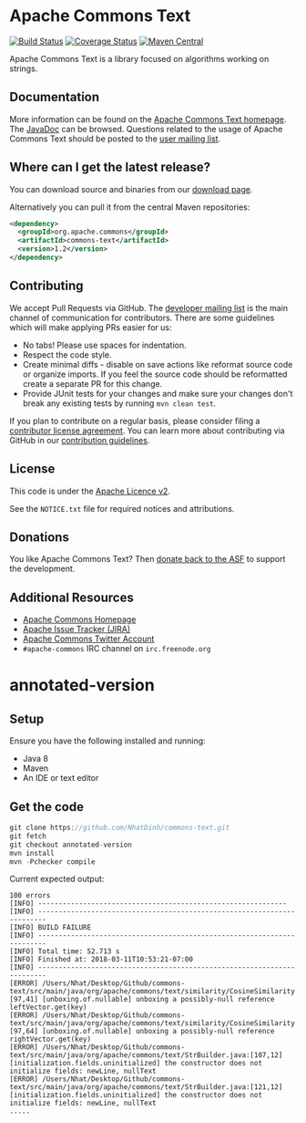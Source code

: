 <!---
 Licensed to the Apache Software Foundation (ASF) under one or more
 contributor license agreements.  See the NOTICE file distributed with
 this work for additional information regarding copyright ownership.
 The ASF licenses this file to You under the Apache License, Version 2.0
 (the "License"); you may not use this file except in compliance with
 the License.  You may obtain a copy of the License at

      http://www.apache.org/licenses/LICENSE-2.0

 Unless required by applicable law or agreed to in writing, software
 distributed under the License is distributed on an "AS IS" BASIS,
 WITHOUT WARRANTIES OR CONDITIONS OF ANY KIND, either express or implied.
 See the License for the specific language governing permissions and
 limitations under the License.
-->
<!---
 +======================================================================+
 |****                                                              ****|
 |****      THIS FILE IS GENERATED BY THE COMMONS BUILD PLUGIN      ****|
 |****                    DO NOT EDIT DIRECTLY                      ****|
 |****                                                              ****|
 +======================================================================+
 | TEMPLATE FILE: readme-md-template.md                                 |
 | commons-build-plugin/trunk/src/main/resources/commons-xdoc-templates |
 +======================================================================+
 |                                                                      |
 | 1) Re-generate using: mvn commons:readme-md                          |
 |                                                                      |
 | 2) Set the following properties in the component's pom:              |
 |    - commons.componentid (required, alphabetic, lower case)          |
 |    - commons.release.version (required)                              |
 |                                                                      |
 | 3) Example Properties                                                |
 |                                                                      |
 |  <properties>                                                        |
 |    <commons.componentid>math</commons.componentid>                   |
 |    <commons.release.version>1.2</commons.release.version>            |
 |  </properties>                                                       |
 |                                                                      |
 +======================================================================+
--->
Apache Commons Text
===================

[![Build Status](https://travis-ci.org/apache/commons-text.svg?branch=master)](https://travis-ci.org/apache/commons-text)
[![Coverage Status](https://coveralls.io/repos/apache/commons-text/badge.svg?branch=master)](https://coveralls.io/r/apache/commons-text)
[![Maven Central](https://maven-badges.herokuapp.com/maven-central/org.apache.commons/commons-text/badge.svg)](https://maven-badges.herokuapp.com/maven-central/org.apache.commons/commons-text/)

Apache Commons Text is a library focused on algorithms working on strings.

Documentation
-------------

More information can be found on the [Apache Commons Text homepage](https://commons.apache.org/proper/commons-text).
The [JavaDoc](https://commons.apache.org/proper/commons-text/javadocs/api-release) can be browsed.
Questions related to the usage of Apache Commons Text should be posted to the [user mailing list][ml].

Where can I get the latest release?
-----------------------------------
You can download source and binaries from our [download page](https://commons.apache.org/proper/commons-text/download_text.cgi).

Alternatively you can pull it from the central Maven repositories:

```xml
<dependency>
  <groupId>org.apache.commons</groupId>
  <artifactId>commons-text</artifactId>
  <version>1.2</version>
</dependency>
```

Contributing
------------

We accept Pull Requests via GitHub. The [developer mailing list][ml] is the main channel of communication for contributors.
There are some guidelines which will make applying PRs easier for us:
+ No tabs! Please use spaces for indentation.
+ Respect the code style.
+ Create minimal diffs - disable on save actions like reformat source code or organize imports. If you feel the source code should be reformatted create a separate PR for this change.
+ Provide JUnit tests for your changes and make sure your changes don't break any existing tests by running ```mvn clean test```.

If you plan to contribute on a regular basis, please consider filing a [contributor license agreement](https://www.apache.org/licenses/#clas).
You can learn more about contributing via GitHub in our [contribution guidelines](CONTRIBUTING.md).

License
-------
This code is under the [Apache Licence v2](https://www.apache.org/licenses/LICENSE-2.0).

See the `NOTICE.txt` file for required notices and attributions.

Donations
---------
You like Apache Commons Text? Then [donate back to the ASF](https://www.apache.org/foundation/contributing.html) to support the development.

Additional Resources
--------------------

+ [Apache Commons Homepage](https://commons.apache.org/)
+ [Apache Issue Tracker (JIRA)](https://issues.apache.org/jira/browse/TEXT)
+ [Apache Commons Twitter Account](https://twitter.com/ApacheCommons)
+ `#apache-commons` IRC channel on `irc.freenode.org`

[ml]:https://commons.apache.org/mail-lists.html

annotated-version
=================

Setup
-----
Ensure you have the following installed and running:
+ Java 8
+ Maven
+ An IDE or text editor

Get the code
------------
```java
git clone https://github.com/NhatDinh/commons-text.git
git fetch
git checkout annotated-version 
mvn install
mvn -Pchecker compile
```
Current expected output:
```
100 errors 
[INFO] -------------------------------------------------------------
[INFO] ------------------------------------------------------------------------
[INFO] BUILD FAILURE
[INFO] ------------------------------------------------------------------------
[INFO] Total time: 52.713 s
[INFO] Finished at: 2018-03-11T10:53:21-07:00
[INFO] ------------------------------------------------------------------------
[ERROR] /Users/Nhat/Desktop/Github/commons-text/src/main/java/org/apache/commons/text/similarity/CosineSimilarity.java:[97,41] [unboxing.of.nullable] unboxing a possibly-null reference leftVector.get(key)
[ERROR] /Users/Nhat/Desktop/Github/commons-text/src/main/java/org/apache/commons/text/similarity/CosineSimilarity.java:[97,64] [unboxing.of.nullable] unboxing a possibly-null reference rightVector.get(key)
[ERROR] /Users/Nhat/Desktop/Github/commons-text/src/main/java/org/apache/commons/text/StrBuilder.java:[107,12] [initialization.fields.uninitialized] the constructor does not initialize fields: newLine, nullText
[ERROR] /Users/Nhat/Desktop/Github/commons-text/src/main/java/org/apache/commons/text/StrBuilder.java:[121,12] [initialization.fields.uninitialized] the constructor does not initialize fields: newLine, nullText
.....
```



